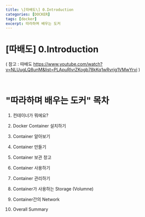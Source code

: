 ```yaml
---
title: \[따배도\] 0.Introduction
categories: [DOCKER]
tags: [docker]
excerpt: 따라하며 배우는 도커
---
```


<script src="https://cdn.mathjax.org/mathjax/latest/MathJax.js?config=TeX-AMS-MML_HTMLorMML" type="text/javascript"></script>

# \[따배도] 0.Introduction

( 참고 : 따배도 https://www.youtube.com/watch?v=NLUugLQ8unM&list=PLApuRlvrZKogb78kKq1wRvrjg1VMwYrvi )

<br>

# "따라하며 배우는 도커" 목차

1. 컨테이너가 뭐에요?
2. Docker Container 설치하기
3. Container 알아보기
4. Container 만들기
5. Container 보관 창고
6. Container 사용하기
7. Container 관리하기
8. Container가 사용하는 Storage (Volumne)
9. Container간의 Network

10. Overall Summary